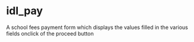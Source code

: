 # idl_pay
A school fees payment form which displays the values filled in the various fields onclick of the proceed button
